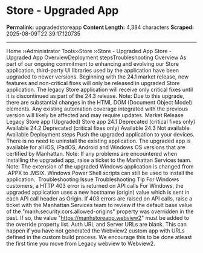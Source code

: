# Store - Upgraded App

**Permalink:** upgradedstoreapp
**Content Length:** 4,384 characters
**Scraped:** 2025-08-09T22:39:17.120735

---

Home &rsaquo;&rsaquo;Administrator Tools&rsaquo;&rsaquo;Store ››Store - Upgraded App Store - Upgraded App OverviewDeployment stepsTroubleshooting Overview As part of our ongoing commitment to enhancing and evolving our Store application, third-party UI libraries used by the application have been upgraded to newer versions. Beginning with the 24.1 market release, new features and non-critical fixes will only be released in upgraded Store application. The legacy Store application will receive only critical fixes until it is discontinued as part of the 24.3 release. Note: Due to this upgrade, there are substantial changes in the HTML DOM (Document Object Model) elements. Any existing automation coverage integrated with the previous version will likely be affected and may require updates. Market Release Legacy Store app (Upgraded) Store app 24.1 Deprecated (critical fixes only) Available 24.2 Deprecated (critical fixes only) Available 24.3 Not available Available Deployment steps Push the upgraded application to your devices. There is no need to uninstall the existing application. The upgraded app is available for all iOS, iPadOS, Android and Windows OS versions that are certified by Manhattan. Note: If any problems are encountered when installing the upgraded app,&nbsp;raise a ticket to the Manhattan Services team. Note: The extension of the upgraded Windows application&nbsp;is changed from .APPX to .MSIX. Windows&nbsp;Power Shell scripts can still be used to install the application.&nbsp; Troubleshooting Issue Troubleshooting Tip For Windows customers, a HTTP 403 error is returned on API calls For Windows, the upgraded application&nbsp;uses a new hostname (origin) value which is&nbsp;sent in each API call header as Origin. If 403 errors are raised on API calls, raise a ticket with the Manhattan Services team to review if the default base value of the &quot;manh.security.cors.allowed-origins&quot; property was overridden in the past. If so, the value &quot;https://manhstoreapp.webview2&quot; must be added to the override property list. Auth URL and Server URLs are blank. This can happen if you have not generated the Webview2 custom app with URLs defined in the custom build process. We encourage this to be done atleast the first time you move from Legacy webview to Webview2. &nbsp; &nbsp; &nbsp;